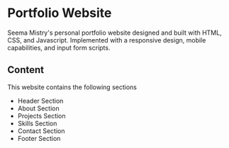 # Portfolio Website

Seema Mistry's personal portfolio website designed and built with HTML, CSS, and Javascript. Implemented with a responsive design, mobile capabilities, and input form scripts.

## Content

This website contains the following sections

- Header Section
- About Section
- Projects Section
- Skills Section
- Contact Section
- Footer Section
